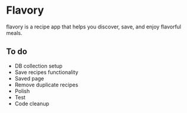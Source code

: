 # Flavory
flavory is a recipe app that helps you discover, save, and enjoy flavorful meals.

## To do
- DB collection setup
- Save recipes functionality
- Saved page
- Remove duplicate recipes
- Polish
- Test
- Code cleanup